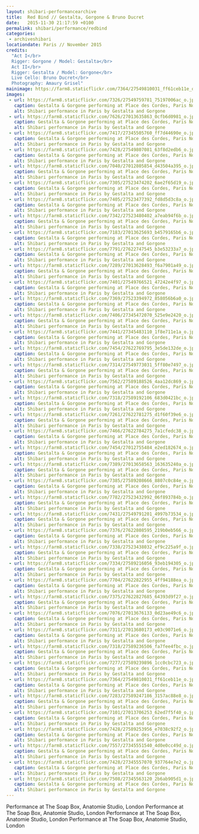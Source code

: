 ```yaml
---
layout: shibari-performancearchive
title:  Red Bind // Gestalta, Gorgone & Bruno Ducret
date:   2015-11-30 21:17:59 +0100
permalink: shibari/performance/redbind
categories:
 - archiveshibari
locationdate: Paris // November 2015
credits:
  "Act I</br>
  Rigger: Gorgone / Model: Gestalta</br>
  Act II</br>
  Rigger: Gestalta / Model: Gorgone</br>
  Live Cello: Bruno Ducret</br>
  Photography: Amaury Grisel"
mainimage: https://farm8.staticflickr.com/7364/27549810031_ff61ceb11e_o.jpg
images:
 - url: https://farm8.staticflickr.com/7326/27549759781_75197006ac_o.jpg
   caption: Gestalta & Gorgone performing at Place des Cordes, Paris November 2015.
   alt: Shibari performance in Paris by Gestalta and Gorgone
 - url: https://farm8.staticflickr.com/7626/27013635863_0cfb6d0981_o.jpg
   caption: Gestalta & Gorgone performing at Place des Cordes, Paris November 2015.
   alt: Shibari performance in Paris by Gestalta and Gorgone
 - url: https://farm8.staticflickr.com/7417/27345505760_ff7d44690e_o.jpg
   caption: Gestalta & Gorgone performing at Place des Cordes, Paris November 2015.
   alt: Shibari performance in Paris by Gestalta and Gorgone
 - url: https://farm8.staticflickr.com/7428/27549807081_63f8d2edb6_o.jpg
   caption: Gestalta & Gorgone performing at Place des Cordes, Paris November 2015.
   alt: Shibari performance in Paris by Gestalta and Gorgone
 - url: https://farm8.staticflickr.com/7040/27012805854_d43504a395_o.jpg
   caption: Gestalta & Gorgone performing at Place des Cordes, Paris November 2015.
   alt: Shibari performance in Paris by Gestalta and Gorgone
 - url: https://farm8.staticflickr.com/7305/27523474202_6ae2f65d19_o.jpg
   caption: Gestalta & Gorgone performing at Place des Cordes, Paris November 2015.
   alt: Shibari performance in Paris by Gestalta and Gorgone
 - url: https://farm8.staticflickr.com/7405/27523477392_fd8d5d3c8a_o.jpg
   caption: Gestalta & Gorgone performing at Place des Cordes, Paris November 2015.
   alt: Shibari performance in Paris by Gestalta and Gorgone
 - url: https://farm8.staticflickr.com/7342/27523480402_a7eab94f6b_o.jpg
   caption: Gestalta & Gorgone performing at Place des Cordes, Paris November 2015.
   alt: Shibari performance in Paris by Gestalta and Gorgone
 - url: https://farm8.staticflickr.com/7183/27013625693_b4579165b6_o.jpg
   caption: Gestalta & Gorgone performing at Place des Cordes, Paris November 2015.
   alt: Shibari performance in Paris by Gestalta and Gorgone
 - url: https://farm8.staticflickr.com/7791/27622747545_b3e53233a7_o.jpg
   caption: Gestalta & Gorgone performing at Place des Cordes, Paris November 2015.
   alt: Shibari performance in Paris by Gestalta and Gorgone
 - url: https://farm8.staticflickr.com/7289/27013628493_f6a7901a49_o.jpg
   caption: Gestalta & Gorgone performing at Place des Cordes, Paris November 2015.
   alt: Shibari performance in Paris by Gestalta and Gorgone
 - url: https://farm8.staticflickr.com/7401/27549766521_47242e4f97_o.jpg
   caption: Gestalta & Gorgone performing at Place des Cordes, Paris November 2015.
   alt: Shibari performance in Paris by Gestalta and Gorgone
 - url: https://farm8.staticflickr.com/7369/27523394972_858056b6a0_o.jpg
   caption: Gestalta & Gorgone performing at Place des Cordes, Paris November 2015.
   alt: Shibari performance in Paris by Gestalta and Gorgone
 - url: https://farm8.staticflickr.com/7406/27345472070_525e9e2420_o.jpg
   caption: Gestalta & Gorgone performing at Place des Cordes, Paris November 2015.
   alt: Shibari performance in Paris by Gestalta and Gorgone
 - url: https://farm8.staticflickr.com/7441/27345483110_1f8e711e1a_o.jpg
   caption: Gestalta & Gorgone performing at Place des Cordes, Paris November 2015.
   alt: Shibari performance in Paris by Gestalta and Gorgone
 - url: https://farm8.staticflickr.com/7454/27622769795_3e5de132de_o.jpg
   caption: Gestalta & Gorgone performing at Place des Cordes, Paris November 2015.
   alt: Shibari performance in Paris by Gestalta and Gorgone
 - url: https://farm8.staticflickr.com/7314/27549773031_5ff80e7497_o.jpg
   caption: Gestalta & Gorgone performing at Place des Cordes, Paris November 2015.
   alt: Shibari performance in Paris by Gestalta and Gorgone
 - url: https://farm8.staticflickr.com/7562/27589188526_4aa12dc869_o.jpg
   caption: Gestalta & Gorgone performing at Place des Cordes, Paris November 2015.
   alt: Shibari performance in Paris by Gestalta and Gorgone
 - url: https://farm8.staticflickr.com/7318/27589192106_683d0421bc_o.jpg
   caption: Gestalta & Gorgone performing at Place des Cordes, Paris November 2015.
   alt: Shibari performance in Paris by Gestalta and Gorgone
 - url: https://farm8.staticflickr.com/7261/27622781275_d1f60f39e6_o.jpg
   caption: Gestalta & Gorgone performing at Place des Cordes, Paris November 2015.
   alt: Shibari performance in Paris by Gestalta and Gorgone
 - url: https://farm8.staticflickr.com/7466/27622784275_7a1cfedc38_o.jpg
   caption: Gestalta & Gorgone performing at Place des Cordes, Paris November 2015.
   alt: Shibari performance in Paris by Gestalta and Gorgone
 - url: https://farm8.staticflickr.com/7454/27012755484_e2ed182674_o.jpg
   caption: Gestalta & Gorgone performing at Place des Cordes, Paris November 2015.
   alt: Shibari performance in Paris by Gestalta and Gorgone
 - url: https://farm8.staticflickr.com/7389/27013658563_163635240a_o.jpg
   caption: Gestalta & Gorgone performing at Place des Cordes, Paris November 2015.
   alt: Shibari performance in Paris by Gestalta and Gorgone
 - url: https://farm8.staticflickr.com/7385/27589208666_8807c0c84e_o.jpg
   caption: Gestalta & Gorgone performing at Place des Cordes, Paris November 2015.
   alt: Shibari performance in Paris by Gestalta and Gorgone
 - url: https://farm8.staticflickr.com/7782/27523432992_06f893784b_o.jpg
   caption: Gestalta & Gorgone performing at Place des Cordes, Paris November 2015.
   alt: Shibari performance in Paris by Gestalta and Gorgone
 - url: https://farm8.staticflickr.com/7431/27549791201_4997b73534_o.jpg
   caption: Gestalta & Gorgone performing at Place des Cordes, Paris November 2015.
   alt: Shibari performance in Paris by Gestalta and Gorgone
 - url: https://farm8.staticflickr.com/7376/27622808595_219b0eb566_o.jpg
   caption: Gestalta & Gorgone performing at Place des Cordes, Paris November 2015.
   alt: Shibari performance in Paris by Gestalta and Gorgone
 - url: https://farm8.staticflickr.com/7338/27523438032_ef9c225a9f_o.jpg
   caption: Gestalta & Gorgone performing at Place des Cordes, Paris November 2015.
   alt: Shibari performance in Paris by Gestalta and Gorgone
 - url: https://farm8.staticflickr.com/7334/27589216056_93eb194305_o.jpg
   caption: Gestalta & Gorgone performing at Place des Cordes, Paris November 2015.
   alt: Shibari performance in Paris by Gestalta and Gorgone
 - url: https://farm8.staticflickr.com/7704/27622822955_4ff94188ea_o.jpg
   caption: Gestalta & Gorgone performing at Place des Cordes, Paris November 2015.
   alt: Shibari performance in Paris by Gestalta and Gorgone
 - url: https://farm8.staticflickr.com/7375/27622827685_64393d9f27_o.jpg
   caption: Gestalta & Gorgone performing at Place des Cordes, Paris November 2015.
   alt: Shibari performance in Paris by Gestalta and Gorgone
 - url: https://farm8.staticflickr.com/7076/27013676133_0d23ae49c6_o.jpg
   caption: Gestalta & Gorgone performing at Place des Cordes, Paris November 2015.
   alt: Shibari performance in Paris by Gestalta and Gorgone
 - url: https://farm8.staticflickr.com/7311/27013680173_e03c9071e6_o.jpg
   caption: Gestalta & Gorgone performing at Place des Cordes, Paris November 2015.
   alt: Shibari performance in Paris by Gestalta and Gorgone
 - url: https://farm8.staticflickr.com/7318/27589236506_fa7fee4fbc_o.jpg
   caption: Gestalta & Gorgone performing at Place des Cordes, Paris November 2015.
   alt: Shibari performance in Paris by Gestalta and Gorgone
 - url: https://farm8.staticflickr.com/7277/27589239896_1cc0cbc723_o.jpg
   caption: Gestalta & Gorgone performing at Place des Cordes, Paris November 2015.
   alt: Shibari performance in Paris by Gestalta and Gorgone
 - url: https://farm8.staticflickr.com/7364/27549810031_ff61ceb11e_o.jpg
   caption: Gestalta & Gorgone performing at Place des Cordes, Paris November 2015.
   alt: Shibari performance in Paris by Gestalta and Gorgone
 - url: https://farm8.staticflickr.com/7283/27589247186_3157ac88e8_o.jpg
   caption: Gestalta & Gorgone performing at Place des Cordes, Paris November 2015.
   alt: Shibari performance in Paris by Gestalta and Gorgone
 - url: https://farm8.staticflickr.com/7101/27013706253_62ed7f5f40_o.jpg
   caption: Gestalta & Gorgone performing at Place des Cordes, Paris November 2015.
   alt: Shibari performance in Paris by Gestalta and Gorgone
 - url: https://farm8.staticflickr.com/7428/27589253956_e7038c92f2_o.jpg
   caption: Gestalta & Gorgone performing at Place des Cordes, Paris November 2015.
   alt: Shibari performance in Paris by Gestalta and Gorgone
 - url: https://farm8.staticflickr.com/7557/27345551540_4d0e0cc49d_o.jpg
   caption: Gestalta & Gorgone performing at Place des Cordes, Paris November 2015.
   alt: Shibari performance in Paris by Gestalta and Gorgone
 - url: https://farm8.staticflickr.com/7428/27345557070_937764e7e2_o.jpg
   caption: Gestalta & Gorgone performing at Place des Cordes, Paris November 2015.
   alt: Shibari performance in Paris by Gestalta and Gorgone
 - url: https://farm8.staticflickr.com/7508/27345563120_2b6ab905d1_o.jpg
   caption: Gestalta & Gorgone performing at Place des Cordes, Paris November 2015.
   alt: Shibari performance in Paris by Gestalta and Gorgone
---
```


Performance at The Soap Box, Anatomie Studio, London Performance at The Soap Box, Anatomie Studio, London Performance at The Soap Box, Anatomie Studio, London Performance at The Soap Box, Anatomie Studio, London
